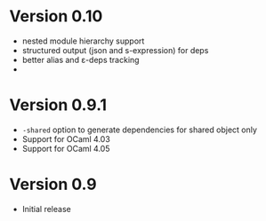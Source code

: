 # Version 0.10
  * nested module hierarchy support
  * structured output (json and s-expression) for deps
  * better alias and ε-deps tracking
  *

# Version 0.9.1
  * `-shared` option to generate dependencies for shared object only
  * Support for OCaml 4.03
  * Support for OCaml 4.05


# Version 0.9
  * Initial release
